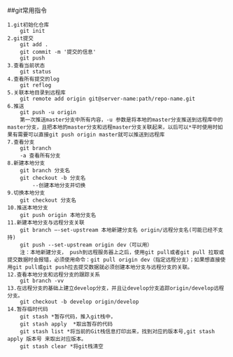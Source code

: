 ##git常用指令

    1.git初始化仓库
        git init
    2.git提交
        git add .
        git commit -m '提交的信息'
        git push
    3.查看当前状态
        git status
    4.查看所有提交的log
        git reflog
    5.关联本地目录到远程库
        git remote add origin git@server-name:path/repo-name.git
    6.推送
        git push -u origin
        第一次推送master分支中所有内容，-u 参数是将本地的master分支推送到远程库中的master分支，且把本地的master分支和远程master分支关联起来，以后可以*平时使用时如果有需要可以直接git push origin master就可以推送到远程库
    7.查看分支
        git branch
        -a 查看所有分支
    8.新建本地分支
        git branch 分支名
        git checkout -b 分支名 
            --创建本地分支并切换
    9.切换本地分支
        git checkout 分支名
    10.推送本地分支
        git push origin 本地分支名
    11.新建本地分支与远程分支关联
        git branch –-set-upstream 本地新建分支名 origin/远程分支名(可能已经不支持)
        git push --set-upstream origin dev（可以用）
        注：本地新建分支， push到远程服务器上之后，使用git pull或者git pull 拉取或提交数据时会报错，必须使用命令：git pull origin dev（指定远程分支）；如果想直接使用git pull或git push拉去提交数据就必须创建本地分支与远程分支的关联。
    12.查看本地分支和远程分支的跟踪关系
        git branch -vv
    13.在远程分支的基础上建立develop分支，并且让develop分支追踪origin/develop远程分支。
        git checkout -b develop origin/develop
    14.暂存临时代码
        git stash *暂存代码，推入git栈中，
        git stash apply  *取出暂存的代码
        git stash list *将当前的Git栈信息打印出来，找到对应的版本号,git stash apply 版本号 来取出对应版本。
        git stash clear *将git栈清空